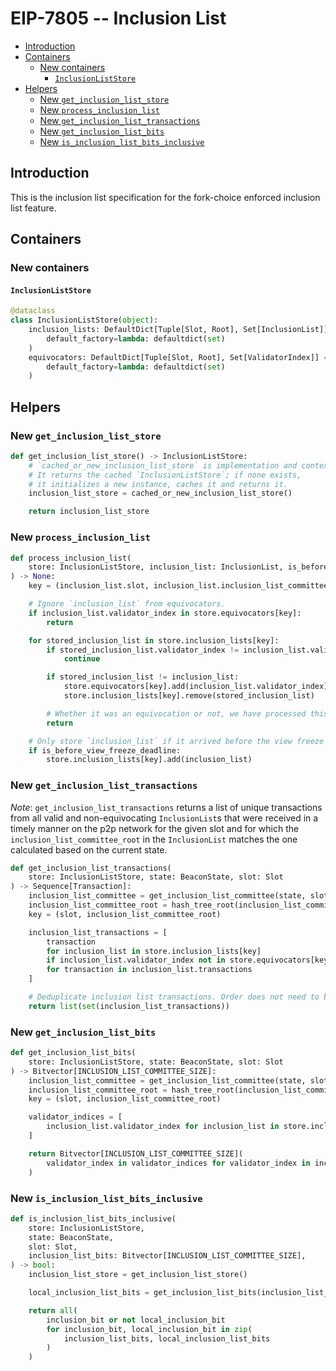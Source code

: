 # EIP-7805 -- Inclusion List

<!-- mdformat-toc start --slug=github --no-anchors --maxlevel=6 --minlevel=2 -->

- [Introduction](#introduction)
- [Containers](#containers)
  - [New containers](#new-containers)
    - [`InclusionListStore`](#inclusionliststore)
- [Helpers](#helpers)
  - [New `get_inclusion_list_store`](#new-get_inclusion_list_store)
  - [New `process_inclusion_list`](#new-process_inclusion_list)
  - [New `get_inclusion_list_transactions`](#new-get_inclusion_list_transactions)
  - [New `get_inclusion_list_bits`](#new-get_inclusion_list_bits)
  - [New `is_inclusion_list_bits_inclusive`](#new-is_inclusion_list_bits_inclusive)

<!-- mdformat-toc end -->

## Introduction

This is the inclusion list specification for the fork-choice enforced inclusion
list feature.

## Containers

### New containers

#### `InclusionListStore`

```python
@dataclass
class InclusionListStore(object):
    inclusion_lists: DefaultDict[Tuple[Slot, Root], Set[InclusionList]] = field(
        default_factory=lambda: defaultdict(set)
    )
    equivocators: DefaultDict[Tuple[Slot, Root], Set[ValidatorIndex]] = field(
        default_factory=lambda: defaultdict(set)
    )
```

## Helpers

### New `get_inclusion_list_store`

```python
def get_inclusion_list_store() -> InclusionListStore:
    # `cached_or_new_inclusion_list_store` is implementation and context dependent.
    # It returns the cached `InclusionListStore`; if none exists,
    # it initializes a new instance, caches it and returns it.
    inclusion_list_store = cached_or_new_inclusion_list_store()

    return inclusion_list_store
```

### New `process_inclusion_list`

```python
def process_inclusion_list(
    store: InclusionListStore, inclusion_list: InclusionList, is_before_view_freeze_deadline: bool
) -> None:
    key = (inclusion_list.slot, inclusion_list.inclusion_list_committee_root)

    # Ignore `inclusion_list` from equivocators.
    if inclusion_list.validator_index in store.equivocators[key]:
        return

    for stored_inclusion_list in store.inclusion_lists[key]:
        if stored_inclusion_list.validator_index != inclusion_list.validator_index:
            continue

        if stored_inclusion_list != inclusion_list:
            store.equivocators[key].add(inclusion_list.validator_index)
            store.inclusion_lists[key].remove(stored_inclusion_list)

        # Whether it was an equivocation or not, we have processed this `inclusion_list`.
        return

    # Only store `inclusion_list` if it arrived before the view freeze deadline.
    if is_before_view_freeze_deadline:
        store.inclusion_lists[key].add(inclusion_list)
```

### New `get_inclusion_list_transactions`

*Note*: `get_inclusion_list_transactions` returns a list of unique transactions
from all valid and non-equivocating `InclusionList`s that were received in a
timely manner on the p2p network for the given slot and for which the
`inclusion_list_committee_root` in the `InclusionList` matches the one
calculated based on the current state.

```python
def get_inclusion_list_transactions(
    store: InclusionListStore, state: BeaconState, slot: Slot
) -> Sequence[Transaction]:
    inclusion_list_committee = get_inclusion_list_committee(state, slot)
    inclusion_list_committee_root = hash_tree_root(inclusion_list_committee)
    key = (slot, inclusion_list_committee_root)

    inclusion_list_transactions = [
        transaction
        for inclusion_list in store.inclusion_lists[key]
        if inclusion_list.validator_index not in store.equivocators[key]
        for transaction in inclusion_list.transactions
    ]

    # Deduplicate inclusion list transactions. Order does not need to be preserved.
    return list(set(inclusion_list_transactions))
```

### New `get_inclusion_list_bits`

```python
def get_inclusion_list_bits(
    store: InclusionListStore, state: BeaconState, slot: Slot
) -> Bitvector[INCLUSION_LIST_COMMITTEE_SIZE]:
    inclusion_list_committee = get_inclusion_list_committee(state, slot)
    inclusion_list_committee_root = hash_tree_root(inclusion_list_committee)
    key = (slot, inclusion_list_committee_root)

    validator_indices = [
        inclusion_list.validator_index for inclusion_list in store.inclusion_lists[key]
    ]

    return Bitvector[INCLUSION_LIST_COMMITTEE_SIZE](
        validator_index in validator_indices for validator_index in inclusion_list_committee
    )
```

### New `is_inclusion_list_bits_inclusive`

```python
def is_inclusion_list_bits_inclusive(
    store: InclusionListStore,
    state: BeaconState,
    slot: Slot,
    inclusion_list_bits: Bitvector[INCLUSION_LIST_COMMITTEE_SIZE],
) -> bool:
    inclusion_list_store = get_inclusion_list_store()

    local_inclusion_list_bits = get_inclusion_list_bits(inclusion_list_store, state, Slot(slot - 1))

    return all(
        inclusion_bit or not local_inclusion_bit
        for inclusion_bit, local_inclusion_bit in zip(
            inclusion_list_bits, local_inclusion_list_bits
        )
    )
```
